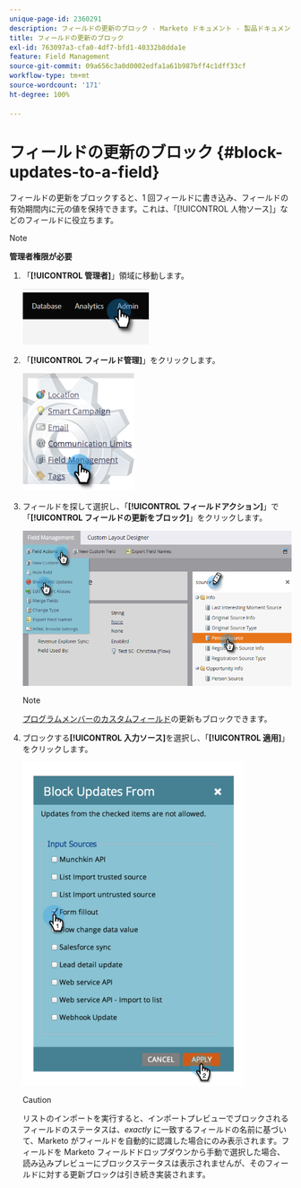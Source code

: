 ```yaml
---
unique-page-id: 2360291
description: フィールドの更新のブロック - Marketo ドキュメント - 製品ドキュメント
title: フィールドの更新のブロック
exl-id: 763097a3-cfa0-4df7-bfd1-40332b8dda1e
feature: Field Management
source-git-commit: 09a656c3a0d0002edfa1a61b987bff4c1dff33cf
workflow-type: tm+mt
source-wordcount: '171'
ht-degree: 100%

---
```


# フィールドの更新のブロック {#block-updates-to-a-field}

フィールドの更新をブロックすると、1 回フィールドに書き込み、フィールドの有効期間内に元の値を保持できます。これは、「[!UICONTROL 人物ソース]」などのフィールドに役立ちます。

>[!NOTE]
>
>**管理者権限が必要**

1. 「**[!UICONTROL 管理者]**」領域に移動します。

   ![](assets/block-updates-to-a-field-1.png)

1. 「**[!UICONTROL フィールド管理]**」をクリックします。

   ![](assets/block-updates-to-a-field-2.png)

1. フィールドを探して選択し、「**[!UICONTROL フィールドアクション]**」で「**[!UICONTROL フィールドの更新をブロック]**」をクリックします。

   ![](assets/block-updates-to-a-field-3.png)

   >[!NOTE]
   >
   >[プログラムメンバーのカスタムフィールド](/help/marketo/product-docs/core-marketo-concepts/programs/working-with-programs/program-member-custom-fields.md)の更新もブロックできます。

1. ブロックする&#x200B;**[!UICONTROL 入力ソース]**&#x200B;を選択し、「**[!UICONTROL 適用]**」をクリックします。

   ![](assets/block-updates-to-a-field-4.png)

   >[!CAUTION]
   >
   >リストのインポートを実行すると、インポートプレビューでブロックされるフィールドのステータスは、_exactly_ に一致するフィールドの名前に基づいて、Marketo がフィールドを自動的に認識した場合にのみ表示されます。フィールドを Marketo フィールドドロップダウンから手動で選択した場合、読み込みプレビューにブロックステータスは表示されませんが、そのフィールドに対する更新ブロックは引き続き実装されます。
